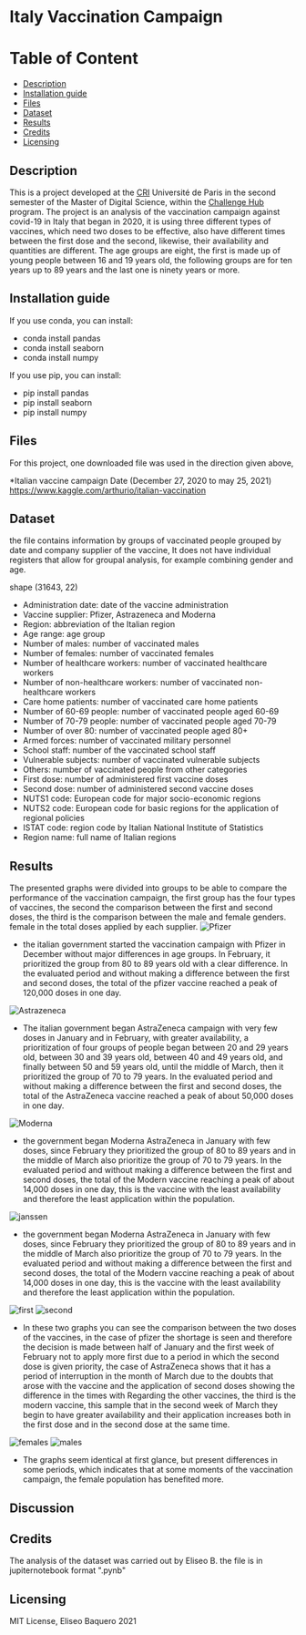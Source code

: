 Italy Vaccination Campaign
================
Table of Content
================
  * [Description](#description)
  * [Installation guide](#installation-guide)
  * [Files](#files)
  * [Dataset](#dataset)
  * [Results](#results)
  * [Credits](#credits)
  * [Licensing](#licensing)

## Description
This is a project developed at the [CRI](https://cri-paris.org/en) Université de Paris in the second semester of the Master of Digital Science, within the [Challenge Hub](https://master.cri-paris.org/en/challenge-hub) program.
The project is an analysis of the vaccination campaign against covid-19 in Italy that began in 2020, it is using three different types of vaccines, which need two doses to be effective, also have different times between the first dose and the second, likewise, their availability and quantities are different.
The age groups are eight, the first is made up of young people between 16 and 19 years old, the following groups are for ten years up to 89 years and the last one is ninety years or more.

## Installation guide

If you use conda, you can install: 

   * conda install pandas
   * conda install seaborn
   * conda install numpy

If you use pip, you can install: 

   * pip install pandas
   * pip install seaborn
   * pip install numpy
    
## Files

For this project, one downloaded file was used in the direction given above, 

*Italian vaccine campaign Date (December 27, 2020 to may 25, 2021) https://www.kaggle.com/arthurio/italian-vaccination

## Dataset

the file contains information by groups of vaccinated people grouped by date and company supplier of the vaccine, It does not have individual registers that allow for groupal analysis, for example combining gender and age.

shape (31643, 22)

* Administration date: date of the vaccine administration
* Vaccine supplier: Pfizer, Astrazeneca and Moderna
* Region: abbreviation of the Italian region
* Age range: age group
* Number of males: number of vaccinated males
* Number of females: number of vaccinated females
* Number of healthcare workers: number of vaccinated healthcare workers
* Number of non-healthcare workers: number of vaccinated non-healthcare workers
* Care home patients: number of vaccinated care home patients
* Number of 60-69 people: number of vaccinated people aged 60-69
* Number of 70-79 people: number of vaccinated people aged 70-79
* Number of over 80: number of vaccinated people aged 80+
* Armed forces: number of vaccinated military personnel
* School staff: number of the vaccinated school staff
* Vulnerable subjects: number of vaccinated vulnerable subjects
* Others: number of vaccinated people from other categories
* First dose: number of administered first vaccine doses
* Second dose: number of administered second vaccine doses
* NUTS1 code: European code for major socio-economic regions
* NUTS2 code: European code for basic regions for the application of regional policies
* ISTAT code: region code by Italian National Institute of Statistics
* Region name: full name of Italian regions

## Results
The presented graphs were divided into groups to be able to compare the performance of the vaccination campaign, the first group has the four types of vaccines, the second the comparison between the first and second doses, the third is the comparison between the male and female genders. female in the total doses applied by each supplier.
![Pfizer](images/pfizer.png)
- the italian government started the vaccination campaign with Pfizer in December without major differences in age groups. In February, it prioritized the group from 80 to 89 years old with a clear difference. In the evaluated period and without making a difference between the first and second doses, the total of the pfizer vaccine reached a peak of 120,000 doses in one day.

![Astrazeneca](images/astrazeneca.png)
- The italian government began AstraZeneca campaign with very few doses in January and in February, with greater availability, a prioritization of four groups of people began between 20 and 29 years old, between 30 and 39 years old, between 40 and 49 years old, and finally between 50 and 59 years old, until the middle of March, then it prioritized the group of 70 to 79 years. In the evaluated period and without making a difference between the first and second doses, the total of the AstraZeneca vaccine reached a peak of about 50,000 doses in one day.

![Moderna](images/moderna.png)
- the government began Moderna AstraZeneca in January with few doses, since February they prioritized the group of 80 to 89 years and in the middle of March also prioritize the group of 70 to 79 years. In the evaluated period and without making a difference between the first and second doses, the total of the Modern vaccine reaching a peak of about 14,000 doses in one day, this is the vaccine with the least availability and therefore the least application within the population.

![janssen](images/janssen.png)
- the government began Moderna AstraZeneca in January with few doses, since February they prioritized the group of 80 to 89 years and in the middle of March also prioritize the group of 70 to 79 years. In the evaluated period and without making a difference between the first and second doses, the total of the Modern vaccine reaching a peak of about 14,000 doses in one day, this is the vaccine with the least availability and therefore the least application within the population.

![first](images/first_dose.png)
![second](images/second_dose.png)
- In these two graphs you can see the comparison between the two doses of the vaccines, in the case of pfizer the shortage is seen and therefore the decision is made between half of January and the first week of February not to apply more first due to a period in which the second dose is given priority, the case of AstraZeneca shows that it has a period of interruption in the month of March due to the doubts that arose with the vaccine and the application of second doses showing the difference in the times with Regarding the other vaccines, the third is the modern vaccine, this sample that in the second week of March they begin to have greater availability and their application increases both in the first dose and in the second dose at the same time.
  
![females](images/females.png)
![males](images/males.png)
- The graphs seem identical at first glance, but present differences in some periods, which indicates that at some moments of the vaccination campaign, the female population has benefited more.

## Discussion


## Credits
The analysis of the dataset was carried out by Eliseo B.
the file is in jupiternotebook format ".pynb"

## Licensing
 MIT License, Eliseo Baquero 2021
